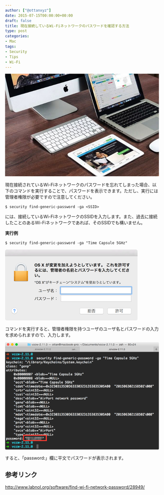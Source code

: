 ```yaml
---
author: ["@ottanxyz"]
date: 2015-07-15T00:00:00+00:00
draft: false
title: 現在接続しているWi-Fiネットワークのパスワードを確認する方法
type: post
categories:
- Mac
tags:
- Security
- Tips
- Wi-Fi
---
```


![](150715-55a671d220f31.jpg)






現在接続されているWi-Fiネットワークのパスワードを忘れてしまった場合、以下のコマンドを実行することで、パスワードを表示できます。ただし、実行には管理者権限が必要ですので注意してください。





    $ security find-generic-password -ga <SSID>





<SSID>には、接続しているWi-FiネットワークのSSIDを入力します。また、過去に接続したことのあるWi-Fiネットワークであれば、そのSSIDでも構いません。



**実行例**



    $ security find-generic-password -ga "Time Capsule 5GHz"





![](150715-55a671ce37e28.png)






コマンドを実行すると、管理者権限を持つユーザのユーザ名とパスワードの入力を求められますので、入力します。





![](150715-55a671d01ad66.png)






すると、「password:」欄に平文でパスワードが表示されます。





## 参考リンク



http://www.labnol.org/software/find-wi-fi-network-password/28949/
